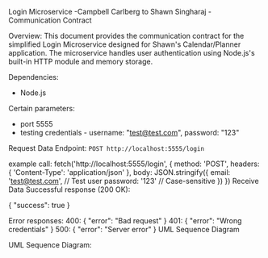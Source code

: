 Login Microservice -Campbell Carlberg to Shawn Singharaj - Communication Contract

Overview:
This document provides the communication contract for the simplified Login Microservice designed for Shawn's Calendar/Planner application. The microservice handles user authentication using Node.js's built-in HTTP module and memory storage.

Dependencies: 
- Node.js

Certain parameters: 
- port 5555
- testing credentials - username: "test@test.com", password: "123"

Request Data
Endpoint: `POST http://localhost:5555/login`

example call:
fetch('http://localhost:5555/login', {
  method: 'POST',
  headers: { 'Content-Type': 'application/json' },
  body: JSON.stringify({ 
    email: 'test@test.com',  // Test user
    password: '123'          // Case-sensitive
  })
})
Receive Data
Successful response (200 OK):

{ "success": true }

Error responses:
400: { "error": "Bad request" }
401: { "error": "Wrong credentials" }
500: { "error": "Server error" }
UML Sequence Diagram

UML Sequence Diagram:




